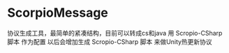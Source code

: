 ScorpioMessage
==============

协议生成工具，最简单的紧凑结构，目前可以转成cs和java 用 Scropio-CSharp 脚本 作为配置
以后会增加生成 Scropio-CSharp 脚本 来做Unity热更新协议